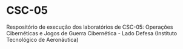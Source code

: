 # CSC-05

Respositório de execução dos laboratórios de CSC-05: Operações Cibernéticas e Jogos de Guerra Cibernética - Lado Defesa (Instituto Tecnológico de Aeronáutica)